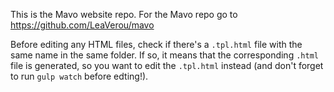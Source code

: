 This is the Mavo website repo. For the Mavo repo go to https://github.com/LeaVerou/mavo

Before editing any HTML files, check if there's a `.tpl.html` file with the same name in the same folder. If so, it means that the corresponding `.html` file is generated, so you want to edit the `.tpl.html` instead (and don't forget to run `gulp watch` before edting!).
